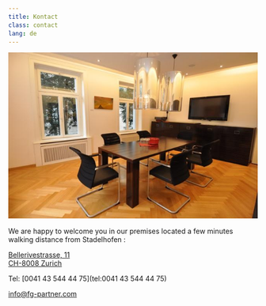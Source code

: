 ```yaml
---
title: Kontact
class: contact
lang: de
---
```

<img src="/assets/img/bureau.jpg" class="portrait_bureau"/>

We are happy to welcome you in our premises located a few minutes walking
distance from Stadelhofen :

[Bellerivestrasse, 11<br/>
CH-8008	Zurich](https://goo.gl/maps/wznvXayMz1R2)

Tel: [0041 43 544 44 75](tel:0041 43 544 44 75)

[info@fg-partner.com](mail:info@fg-partner.com)
